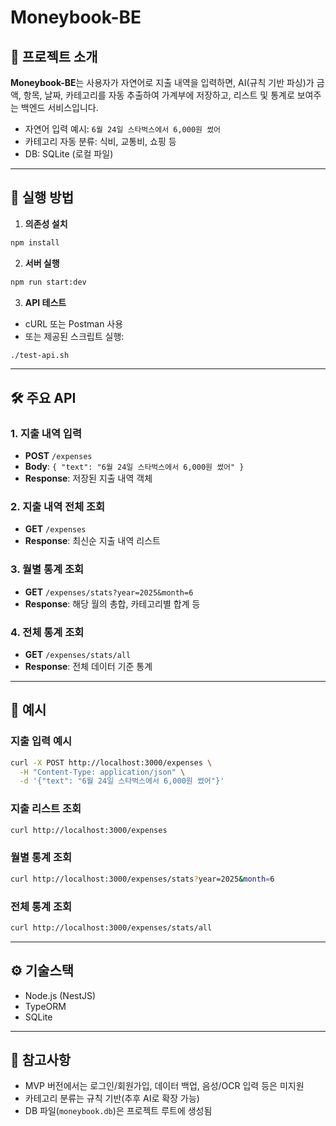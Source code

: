 # Moneybook-BE

## 📖 프로젝트 소개

**Moneybook-BE**는 사용자가 자연어로 지출 내역을 입력하면, AI(규칙 기반 파싱)가 금액, 항목, 날짜, 카테고리를 자동 추출하여 가계부에 저장하고, 리스트 및 통계로 보여주는 백엔드 서비스입니다.

- 자연어 입력 예시: `6월 24일 스타벅스에서 6,000원 썼어`
- 카테고리 자동 분류: 식비, 교통비, 쇼핑 등
- DB: SQLite (로컬 파일)

---

## 🚀 실행 방법

1. **의존성 설치**

```bash
npm install
```

2. **서버 실행**

```bash
npm run start:dev
```

3. **API 테스트**

- cURL 또는 Postman 사용
- 또는 제공된 스크립트 실행:

```bash
./test-api.sh
```

---

## 🛠️ 주요 API

### 1. 지출 내역 입력
- **POST** `/expenses`
- **Body**: `{ "text": "6월 24일 스타벅스에서 6,000원 썼어" }`
- **Response**: 저장된 지출 내역 객체

### 2. 지출 내역 전체 조회
- **GET** `/expenses`
- **Response**: 최신순 지출 내역 리스트

### 3. 월별 통계 조회
- **GET** `/expenses/stats?year=2025&month=6`
- **Response**: 해당 월의 총합, 카테고리별 합계 등

### 4. 전체 통계 조회
- **GET** `/expenses/stats/all`
- **Response**: 전체 데이터 기준 통계

---

## 📝 예시

### 지출 입력 예시
```bash
curl -X POST http://localhost:3000/expenses \
  -H "Content-Type: application/json" \
  -d '{"text": "6월 24일 스타벅스에서 6,000원 썼어"}'
```

### 지출 리스트 조회
```bash
curl http://localhost:3000/expenses
```

### 월별 통계 조회
```bash
curl http://localhost:3000/expenses/stats?year=2025&month=6
```

### 전체 통계 조회
```bash
curl http://localhost:3000/expenses/stats/all
```

---

## ⚙️ 기술스택
- Node.js (NestJS)
- TypeORM
- SQLite

---

## 📌 참고사항
- MVP 버전에서는 로그인/회원가입, 데이터 백업, 음성/OCR 입력 등은 미지원
- 카테고리 분류는 규칙 기반(추후 AI로 확장 가능)
- DB 파일(`moneybook.db`)은 프로젝트 루트에 생성됨

